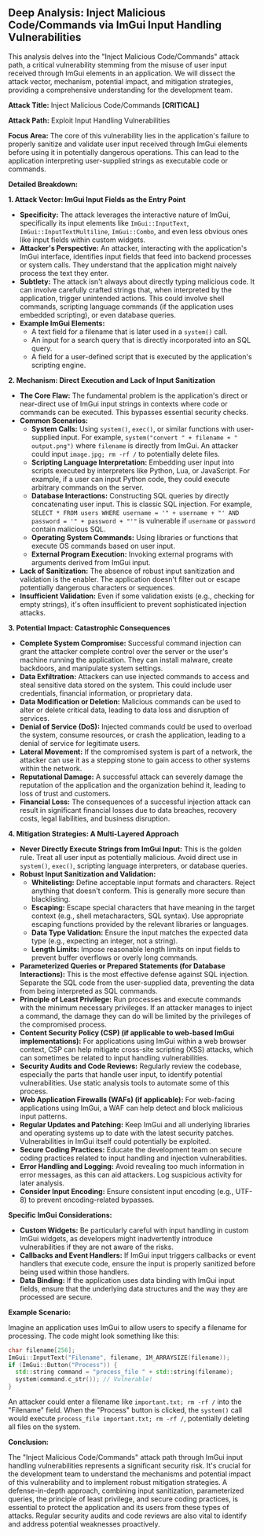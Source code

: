 ## Deep Analysis: Inject Malicious Code/Commands via ImGui Input Handling Vulnerabilities

This analysis delves into the "Inject Malicious Code/Commands" attack path, a critical vulnerability stemming from the misuse of user input received through ImGui elements in an application. We will dissect the attack vector, mechanism, potential impact, and mitigation strategies, providing a comprehensive understanding for the development team.

**Attack Title:** Inject Malicious Code/Commands **[CRITICAL]**

**Attack Path:** Exploit Input Handling Vulnerabilities

**Focus Area:**  The core of this vulnerability lies in the application's failure to properly sanitize and validate user input received through ImGui elements before using it in potentially dangerous operations. This can lead to the application interpreting user-supplied strings as executable code or commands.

**Detailed Breakdown:**

**1. Attack Vector: ImGui Input Fields as the Entry Point**

*   **Specificity:** The attack leverages the interactive nature of ImGui, specifically its input elements like `ImGui::InputText`, `ImGui::InputTextMultiline`, `ImGui::Combo`, and even less obvious ones like input fields within custom widgets.
*   **Attacker's Perspective:** An attacker, interacting with the application's ImGui interface, identifies input fields that feed into backend processes or system calls. They understand that the application might naively process the text they enter.
*   **Subtlety:** The attack isn't always about directly typing malicious code. It can involve carefully crafted strings that, when interpreted by the application, trigger unintended actions. This could involve shell commands, scripting language commands (if the application uses embedded scripting), or even database queries.
*   **Example ImGui Elements:**
    *   A text field for a filename that is later used in a `system()` call.
    *   An input for a search query that is directly incorporated into an SQL query.
    *   A field for a user-defined script that is executed by the application's scripting engine.

**2. Mechanism: Direct Execution and Lack of Input Sanitization**

*   **The Core Flaw:** The fundamental problem is the application's direct or near-direct use of ImGui input strings in contexts where code or commands can be executed. This bypasses essential security checks.
*   **Common Scenarios:**
    *   **System Calls:** Using `system()`, `exec()`, or similar functions with user-supplied input. For example, `system("convert " + filename + " output.png")` where `filename` is directly from ImGui. An attacker could input `image.jpg; rm -rf /` to potentially delete files.
    *   **Scripting Language Interpretation:** Embedding user input into scripts executed by interpreters like Python, Lua, or JavaScript. For example, if a user can input Python code, they could execute arbitrary commands on the server.
    *   **Database Interactions:** Constructing SQL queries by directly concatenating user input. This is classic SQL injection. For example, `SELECT * FROM users WHERE username = '" + username + "' AND password = '" + password + "'"` is vulnerable if `username` or `password` contain malicious SQL.
    *   **Operating System Commands:**  Using libraries or functions that execute OS commands based on user input.
    *   **External Program Execution:**  Invoking external programs with arguments derived from ImGui input.
*   **Lack of Sanitization:** The absence of robust input sanitization and validation is the enabler. The application doesn't filter out or escape potentially dangerous characters or sequences.
*   **Insufficient Validation:**  Even if some validation exists (e.g., checking for empty strings), it's often insufficient to prevent sophisticated injection attacks.

**3. Potential Impact: Catastrophic Consequences**

*   **Complete System Compromise:**  Successful command injection can grant the attacker complete control over the server or the user's machine running the application. They can install malware, create backdoors, and manipulate system settings.
*   **Data Exfiltration:** Attackers can use injected commands to access and steal sensitive data stored on the system. This could include user credentials, financial information, or proprietary data.
*   **Data Modification or Deletion:**  Malicious commands can be used to alter or delete critical data, leading to data loss and disruption of services.
*   **Denial of Service (DoS):**  Injected commands could be used to overload the system, consume resources, or crash the application, leading to a denial of service for legitimate users.
*   **Lateral Movement:** If the compromised system is part of a network, the attacker can use it as a stepping stone to gain access to other systems within the network.
*   **Reputational Damage:** A successful attack can severely damage the reputation of the application and the organization behind it, leading to loss of trust and customers.
*   **Financial Loss:**  The consequences of a successful injection attack can result in significant financial losses due to data breaches, recovery costs, legal liabilities, and business disruption.

**4. Mitigation Strategies: A Multi-Layered Approach**

*   **Never Directly Execute Strings from ImGui Input:** This is the golden rule. Treat all user input as potentially malicious. Avoid direct use in `system()`, `exec()`, scripting language interpreters, or database queries.
*   **Robust Input Sanitization and Validation:**
    *   **Whitelisting:** Define acceptable input formats and characters. Reject anything that doesn't conform. This is generally more secure than blacklisting.
    *   **Escaping:**  Escape special characters that have meaning in the target context (e.g., shell metacharacters, SQL syntax). Use appropriate escaping functions provided by the relevant libraries or languages.
    *   **Data Type Validation:** Ensure the input matches the expected data type (e.g., expecting an integer, not a string).
    *   **Length Limits:** Impose reasonable length limits on input fields to prevent buffer overflows or overly long commands.
*   **Parameterized Queries or Prepared Statements (for Database Interactions):**  This is the most effective defense against SQL injection. Separate the SQL code from the user-supplied data, preventing the data from being interpreted as SQL commands.
*   **Principle of Least Privilege:**  Run processes and execute commands with the minimum necessary privileges. If an attacker manages to inject a command, the damage they can do will be limited by the privileges of the compromised process.
*   **Content Security Policy (CSP) (if applicable to web-based ImGui implementations):**  For applications using ImGui within a web browser context, CSP can help mitigate cross-site scripting (XSS) attacks, which can sometimes be related to input handling vulnerabilities.
*   **Security Audits and Code Reviews:** Regularly review the codebase, especially the parts that handle user input, to identify potential vulnerabilities. Use static analysis tools to automate some of this process.
*   **Web Application Firewalls (WAFs) (if applicable):** For web-facing applications using ImGui, a WAF can help detect and block malicious input patterns.
*   **Regular Updates and Patching:** Keep ImGui and all underlying libraries and operating systems up to date with the latest security patches. Vulnerabilities in ImGui itself could potentially be exploited.
*   **Secure Coding Practices:** Educate the development team on secure coding practices related to input handling and injection vulnerabilities.
*   **Error Handling and Logging:**  Avoid revealing too much information in error messages, as this can aid attackers. Log suspicious activity for later analysis.
*   **Consider Input Encoding:** Ensure consistent input encoding (e.g., UTF-8) to prevent encoding-related bypasses.

**Specific ImGui Considerations:**

*   **Custom Widgets:** Be particularly careful with input handling in custom ImGui widgets, as developers might inadvertently introduce vulnerabilities if they are not aware of the risks.
*   **Callbacks and Event Handlers:**  If ImGui input triggers callbacks or event handlers that execute code, ensure the input is properly sanitized before being used within those handlers.
*   **Data Binding:** If the application uses data binding with ImGui input fields, ensure that the underlying data structures and the way they are processed are secure.

**Example Scenario:**

Imagine an application uses ImGui to allow users to specify a filename for processing. The code might look something like this:

```c++
char filename[256];
ImGui::InputText("Filename", filename, IM_ARRAYSIZE(filename));
if (ImGui::Button("Process")) {
  std::string command = "process_file " + std::string(filename);
  system(command.c_str()); // Vulnerable!
}
```

An attacker could enter a filename like `important.txt; rm -rf /` into the "Filename" field. When the "Process" button is clicked, the `system()` call would execute `process_file important.txt; rm -rf /`, potentially deleting all files on the system.

**Conclusion:**

The "Inject Malicious Code/Commands" attack path through ImGui input handling vulnerabilities represents a significant security risk. It's crucial for the development team to understand the mechanisms and potential impact of this vulnerability and to implement robust mitigation strategies. A defense-in-depth approach, combining input sanitization, parameterized queries, the principle of least privilege, and secure coding practices, is essential to protect the application and its users from these types of attacks. Regular security audits and code reviews are also vital to identify and address potential weaknesses proactively.
